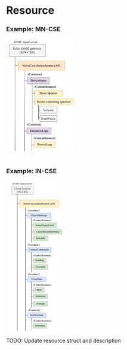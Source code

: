 # Resource

### Example: MN-CSE

<img src="./img/05-resource-MN-CSE.png" alt="Example Image" width="180px" height="300px">

<br/>
<br/>

### Example: IN-CSE

<img src="./img/05-reousrce-IN-CSE.png" alt="Example Image" width="150px" height="400px">

TODO: Update resource struct and description
